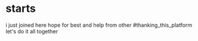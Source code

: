 # starts
i just joined here hope for best and help from other
#thanking_this_platform
let's do it all together
